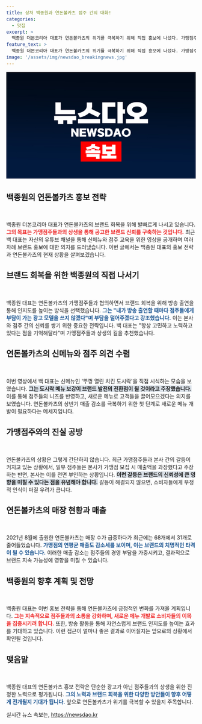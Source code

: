 ```yaml
---
title: 상처 백종원과 연돈볼카츠 점주 간의 대화!
categories:
  - 맛집
excerpt: >
  백종원 더본코리아 대표가 연돈볼카츠의 위기를 극복하기 위해 직접 홍보에 나섰다. 가맹점주와의 간담회에서 새로운 메뉴로 도시락을 제안하며 상생의 의지를 다짐했다. 매출 하락과 갈등 속, 그가 제시하는 해법은 과연 성공할까?
feature_text: >
  백종원 더본코리아 대표가 연돈볼카츠의 위기를 극복하기 위해 직접 홍보에 나섰다. 가맹점주와의 간담회에서 새로운 메뉴로 도시락을 제안하며 상생의 의지를 다짐했다. 매출 하락과 갈등 속, 그가 제시하는 해법은 과연 성공할까?
image: '/assets/img/newsdao_breakingnews.jpg'
---
```


<p><img src="/assets/img/newsdao_breakingnews.jpg" alt="implanttips 속보" /></p>

<h2 data-ke-size="size26">백종원의 연돈볼카츠 홍보 전략</h2>

<p data-ke-size="size16">&nbsp;</p>

<p>백종원 더본코리아 대표가 연돈볼카츠의 브랜드 회복을 위해 발빠르게 나서고 있습니다. <b><span style="color: #ee2323;">그의 목표는 가맹점주들과의 상생을 통해 공고한 브랜드 신뢰를 구축하는 것입니다.</span></b> 최근 백 대표는 자신의 유튜브 채널을 통해 신메뉴와 점주 교육을 위한 영상을 공개하며 여러 차례 브랜드 홍보에 대한 의지를 드러냈습니다. 이번 글에서는 백종원 대표의 홍보 전략과 연돈볼카츠의 현재 상황을 살펴보겠습니다.</p>

<h2 data-ke-size="size26">브랜드 회복을 위한 백종원의 직접 나서기</h2>

<p data-ke-size="size16">&nbsp;</p>

<p>백종원 대표는 연돈볼카츠의 가맹점주들과 협의하면서 브랜드 회복을 위해 방송 출연을 통해 인지도를 높이는 방식을 선택했습니다. <b><span style="color: #1a5490;">그는 "내가 방송 출연할 때마다 점주들에게 부담이 가는 광고 모델을 쓰지 않겠다"며 부담을 덜어주겠다고 강조했습니다.</span></b> 이는 본사와 점주 간의 신뢰를 쌓기 위한 중요한 전략입니다. 백 대표는 "항상 고민하고 노력하고 있다는 점을 기억해달라"며 가맹점주들과 상생의 길을 추천했습니다.</p>

<h2 data-ke-size="size26">연돈볼카츠의 신메뉴와 점주 의견 수렴</h2>

<p data-ke-size="size16">&nbsp;</p>

<p>이번 영상에서 백 대표는 신메뉴인 '뚜껑 열린 치킨 도시락'을 직접 시식하는 모습을 보였습니다. <b><span style="background-color: #21538527;">그는 도시락 메뉴 보강이 브랜드 발전의 전환점이 될 것이라고 주장했습니다.</span></b> 이를 통해 점주들의 니즈를 반영하고, 새로운 메뉴로 고객들을 끌어모으겠다는 의지를 보였습니다. 연돈볼카츠의 상반기 매출 감소를 극복하기 위한 첫 단계로 새로운 메뉴 개발이 필요하다는 메세지입니다.</p>

<h2 data-ke-size="size26">가맹점주와의 진실 공방</h2>

<p data-ke-size="size16">&nbsp;</p>

<p>연돈볼카츠의 상황은 그렇게 간단하지 않습니다. 최근 가맹점주들과 본사 간의 갈등이 커지고 있는 상황에서, 일부 점주들은 본사가 가맹점 모집 시 매출액을 과장했다고 주장하는 반면, 본사는 이를 전면 부인하는 상황입니다. <b><span style="background-color: #21538527;">이런 갈등은 브랜드의 신뢰성에 큰 영향을 미칠 수 있다는 점을 유념해야 합니다.</span></b> 갈등이 해결되지 않으면, 소비자들에게 부정적 인식이 퍼질 우려가 큽니다.</p>

<h2 data-ke-size="size26">연돈볼카츠의 매장 현황과 매출</h2>

<p data-ke-size="size16">&nbsp;</p>

<p>2021년 8월에 출원한 연돈볼카츠는 매장 수가 급증하다가 최근에는 68개에서 31개로 줄어들었습니다. <b><span style="color: #1a5490;">가맹점의 연평균 매출도 감소세를 보이며, 이는 브랜드의 치명적인 타격이 될 수 있습니다.</span></b> 이러한 매출 감소는 점주들의 경영 부담을 가중시키고, 결과적으로 브랜드 지속 가능성에 영향을 미칠 수 있습니다. </p>

<h2 data-ke-size="size26">백종원의 향후 계획 및 전망</h2>

<p data-ke-size="size16">&nbsp;</p>

<p>백종원 대표는 이번 홍보 전략을 통해 연돈볼카츠에 긍정적인 변화를 가져올 계획입니다. <b><span style="color: #ee2323;">그는 지속적으로 점주들과의 소통을 강화하며, 새로운 메뉴 개발로 소비자들의 이목을 집중시키려 합니다.</span></b> 또한, 방송 활동을 통해 자연스럽게 브랜드 인지도를 높이는 효과를 기대하고 있습니다. 이런 접근이 얼마나 좋은 결과로 이어질지는 앞으로의 상황에서 확인될 것입니다.</p>

<h2 data-ke-size="size26">맺음말</h2>

<p data-ke-size="size16">&nbsp;</p>

<p>백종원 대표의 연돈볼카츠 홍보 전략은 단순한 광고가 아닌 점주들과의 상생을 위한 진정한 노력으로 평가됩니다. <b><span style="color: #1a5490;">그의 노력과 브랜드 회복을 위한 다양한 방안들이 향후 어떻게 전개될지 기대가 됩니다.</span></b> 앞으로 연돈볼카츠가 위기를 극복할 수 있을지 주목합니다.</p>
실시간 뉴스 속보는, <a href="https://newsdao.kr" rel="dofollow">https://newsdao.kr</a>


